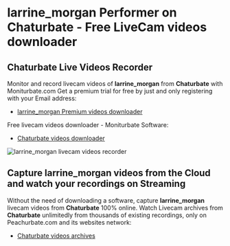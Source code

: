 # larrine_morgan Performer on Chaturbate - Free LiveCam videos downloader

## Chaturbate Live Videos Recorder

Monitor and record livecam videos of **larrine_morgan** from **Chaturbate** with Moniturbate.com
Get a premium trial for free by just and only registering with your Email address:
* [larrine_morgan Premium videos downloader](https://moniturbate.com/request-demo-licence-key.html)

Free livecam videos downloader - Moniturbate Software:
* [Chaturbate videos downloader](https://moniturbate.com/moniturbate-download-software.html)

![larrine_morgan livecam videos recorder](https://peachurnet.com/templates/moniturbate-software.png)


## Capture larrine_morgan videos from the Cloud and watch your recordings on Streaming

Without the need of downloading a software, capture **larrine_morgan** livecam videos from **Chaturbate** 100% online.
Watch Livecam archives from **Chaturbate** unlimitedly from thousands of existing recordings, only on Peachurbate.com and its websites network:
* [Chaturbate videos archives](https://peachurnet.com/)